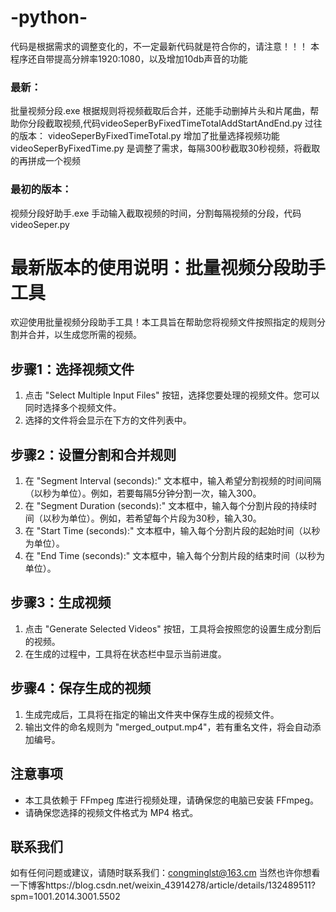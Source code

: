 # -python-
代码是根据需求的调整变化的，不一定最新代码就是符合你的，请注意！！！
本程序还自带提高分辨率1920:1080，以及增加10db声音的功能
### 最新：
批量视频分段.exe 根据规则将视频截取后合并，还能手动删掉片头和片尾曲，帮助你分段截取视频,代码videoSeperByFixedTimeTotalAddStartAndEnd.py
过往的版本：
videoSeperByFixedTimeTotal.py 增加了批量选择视频功能
videoSeperByFixedTime.py 是调整了需求，每隔300秒截取30秒视频，将截取的再拼成一个视频
### 最初的版本：
视频分段好助手.exe 手动输入截取视频的时间，分割每隔视频的分段，代码videoSeper.py


# 最新版本的使用说明：批量视频分段助手工具

欢迎使用批量视频分段助手工具！本工具旨在帮助您将视频文件按照指定的规则分割并合并，以生成您所需的视频。

## 步骤1：选择视频文件

1. 点击 "Select Multiple Input Files" 按钮，选择您要处理的视频文件。您可以同时选择多个视频文件。
2. 选择的文件将会显示在下方的文件列表中。

## 步骤2：设置分割和合并规则

1. 在 "Segment Interval (seconds):" 文本框中，输入希望分割视频的时间间隔（以秒为单位）。例如，若要每隔5分钟分割一次，输入300。
2. 在 "Segment Duration (seconds):" 文本框中，输入每个分割片段的持续时间（以秒为单位）。例如，若希望每个片段为30秒，输入30。
3. 在 "Start Time (seconds):" 文本框中，输入每个分割片段的起始时间（以秒为单位）。
4. 在 "End Time (seconds):" 文本框中，输入每个分割片段的结束时间（以秒为单位）。

## 步骤3：生成视频

1. 点击 "Generate Selected Videos" 按钮，工具将会按照您的设置生成分割后的视频。
2. 在生成的过程中，工具将在状态栏中显示当前进度。

## 步骤4：保存生成的视频

1. 生成完成后，工具将在指定的输出文件夹中保存生成的视频文件。
2. 输出文件的命名规则为 "merged_output.mp4"，若有重名文件，将会自动添加编号。

## 注意事项

- 本工具依赖于 FFmpeg 库进行视频处理，请确保您的电脑已安装 FFmpeg。
- 请确保您选择的视频文件格式为 MP4 格式。

## 联系我们

如有任何问题或建议，请随时联系我们：congminglst@163.cm
当然也许你想看一下博客https://blog.csdn.net/weixin_43914278/article/details/132489511?spm=1001.2014.3001.5502
